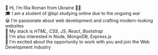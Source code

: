 👋 Hi, I’m Illia Roman from Ukraine 💙💛 <br>
🎓 I am a student of @kpi studying online due to the ongoing war <br>
😀 I'm passionate about web development and crafting modern-looking websites <br>
🧠 My stack is *HTML*, *CSS*, *JS*, *React*, *Bootstrap* <br>
🚀 I'm also interested in Node, MongoDB, Express.js <br>
🔎 I'm excited about the opportunity to work with you and join the Web Development industry
